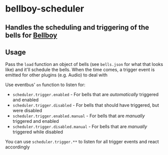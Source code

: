 # bellboy-scheduler
## Handles the scheduling and triggering of the bells for [Bellboy](http://github.com/Grayda/bellboy)

## Usage
Pass the `load` function an object of bells (see `bells.json` for what that looks like) and it'll schedule the bells. When the time comes, a trigger event is emitted for other plugins (e.g. Audio) to deal with

Use eventbus' `on` function to listen for:

- `scheduler.trigger.enabled` - For bells that are _automatically_ triggered and enabled
- `scheduler.trigger.disabled` - For bells that should have triggered, but were disabled
- `scheduler.trigger.enabled.manual` - For bells that are _manually_ triggered and enabled
- `scheduler.trigger.disabled.manual` - For bells that are _manually_ triggered while disabled

You can use `scheduler.trigger.**` to listen for all trigger events and react accordingly
